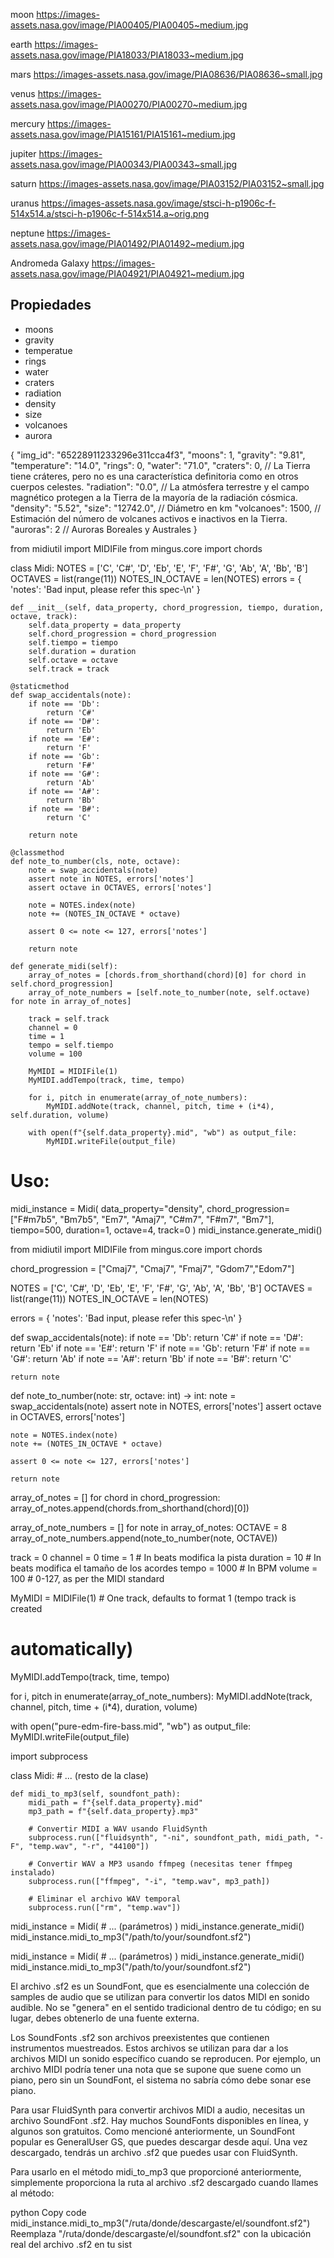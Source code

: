 moon
https://images-assets.nasa.gov/image/PIA00405/PIA00405~medium.jpg

earth
https://images-assets.nasa.gov/image/PIA18033/PIA18033~medium.jpg

mars
https://images-assets.nasa.gov/image/PIA08636/PIA08636~small.jpg


venus
https://images-assets.nasa.gov/image/PIA00270/PIA00270~medium.jpg


mercury
https://images-assets.nasa.gov/image/PIA15161/PIA15161~medium.jpg

jupiter
https://images-assets.nasa.gov/image/PIA00343/PIA00343~small.jpg

saturn
https://images-assets.nasa.gov/image/PIA03152/PIA03152~small.jpg

uranus
https://images-assets.nasa.gov/image/stsci-h-p1906c-f-514x514.a/stsci-h-p1906c-f-514x514.a~orig.png

neptune
https://images-assets.nasa.gov/image/PIA01492/PIA01492~medium.jpg

Andromeda Galaxy
https://images-assets.nasa.gov/image/PIA04921/PIA04921~medium.jpg



## Propiedades
- moons
- gravity
- temperatue
- rings
- water
- craters
- radiation
- density
- size
- volcanoes
- aurora


{
    "img_id": "65228911233296e311cca4f3",
    "moons": 1,
    "gravity": "9.81",
    "temperature": "14.0",
    "rings": 0,
    "water": "71.0",
    "craters": 0,  // La Tierra tiene cráteres, pero no es una característica definitoria como en otros cuerpos celestes.
    "radiation": "0.0",  // La atmósfera terrestre y el campo magnético protegen a la Tierra de la mayoría de la radiación cósmica.
    "density": "5.52",
    "size": "12742.0",  // Diámetro en km
    "volcanoes": 1500,  // Estimación del número de volcanes activos e inactivos en la Tierra.
    "auroras": 2  // Auroras Boreales y Australes
}

from midiutil import MIDIFile
from mingus.core import chords

class Midi:
    NOTES = ['C', 'C#', 'D', 'Eb', 'E', 'F', 'F#', 'G', 'Ab', 'A', 'Bb', 'B']
    OCTAVES = list(range(11))
    NOTES_IN_OCTAVE = len(NOTES)
    errors = {
        'notes': 'Bad input, please refer this spec-\n'
    }

    def __init__(self, data_property, chord_progression, tiempo, duration, octave, track):
        self.data_property = data_property
        self.chord_progression = chord_progression
        self.tiempo = tiempo
        self.duration = duration
        self.octave = octave
        self.track = track

    @staticmethod
    def swap_accidentals(note):
        if note == 'Db':
            return 'C#'
        if note == 'D#':
            return 'Eb'
        if note == 'E#':
            return 'F'
        if note == 'Gb':
            return 'F#'
        if note == 'G#':
            return 'Ab'
        if note == 'A#':
            return 'Bb'
        if note == 'B#':
            return 'C'

        return note

    @classmethod
    def note_to_number(cls, note, octave):
        note = swap_accidentals(note)
        assert note in NOTES, errors['notes']
        assert octave in OCTAVES, errors['notes']

        note = NOTES.index(note)
        note += (NOTES_IN_OCTAVE * octave)

        assert 0 <= note <= 127, errors['notes']

        return note

    def generate_midi(self):
        array_of_notes = [chords.from_shorthand(chord)[0] for chord in self.chord_progression]
        array_of_note_numbers = [self.note_to_number(note, self.octave) for note in array_of_notes]

        track = self.track
        channel = 0
        time = 1
        tempo = self.tiempo
        volume = 100

        MyMIDI = MIDIFile(1)
        MyMIDI.addTempo(track, time, tempo)

        for i, pitch in enumerate(array_of_note_numbers):
            MyMIDI.addNote(track, channel, pitch, time + (i*4), self.duration, volume)

        with open(f"{self.data_property}.mid", "wb") as output_file:
            MyMIDI.writeFile(output_file)

# Uso:
midi_instance = Midi(
    data_property="density",
    chord_progression=["F#m7b5", "Bm7b5", "Em7", "Amaj7", "C#m7", "F#m7", "Bm7"],
    tiempo=500,
    duration=1,
    octave=4,
    track=0
)
midi_instance.generate_midi()


from midiutil import MIDIFile
from mingus.core import chords

chord_progression = ["Cmaj7", "Cmaj7", "Fmaj7", "Gdom7","Edom7"]

NOTES = ['C', 'C#', 'D', 'Eb', 'E', 'F', 'F#', 'G', 'Ab', 'A', 'Bb', 'B']
OCTAVES = list(range(11))
NOTES_IN_OCTAVE = len(NOTES)

errors = {
    'notes': 'Bad input, please refer this spec-\n'
}


def swap_accidentals(note):
    if note == 'Db':
        return 'C#'
    if note == 'D#':
        return 'Eb'
    if note == 'E#':
        return 'F'
    if note == 'Gb':
        return 'F#'
    if note == 'G#':
        return 'Ab'
    if note == 'A#':
        return 'Bb'
    if note == 'B#':
        return 'C'

    return note


def note_to_number(note: str, octave: int) -> int:
    note = swap_accidentals(note)
    assert note in NOTES, errors['notes']
    assert octave in OCTAVES, errors['notes']

    note = NOTES.index(note)
    note += (NOTES_IN_OCTAVE * octave)

    assert 0 <= note <= 127, errors['notes']

    return note


array_of_notes = []
for chord in chord_progression:
    array_of_notes.append(chords.from_shorthand(chord)[0])

array_of_note_numbers = []
for note in array_of_notes:
    OCTAVE = 8
    array_of_note_numbers.append(note_to_number(note, OCTAVE))

track = 0
channel = 0
time = 1  # In beats modifica la pista
duration = 10   # In beats modifica el tamaño de los acordes
tempo = 1000  # In BPM
volume = 100  # 0-127, as per the MIDI standard

MyMIDI = MIDIFile(1)  # One track, defaults to format 1 (tempo track is created
# automatically)
MyMIDI.addTempo(track, time, tempo)

for i, pitch in enumerate(array_of_note_numbers):
    MyMIDI.addNote(track, channel, pitch, time + (i*4), duration, volume)

with open("pure-edm-fire-bass.mid", "wb") as output_file:
    MyMIDI.writeFile(output_file)


import subprocess

class Midi:
    # ... (resto de la clase)

    def midi_to_mp3(self, soundfont_path):
        midi_path = f"{self.data_property}.mid"
        mp3_path = f"{self.data_property}.mp3"
        
        # Convertir MIDI a WAV usando FluidSynth
        subprocess.run(["fluidsynth", "-ni", soundfont_path, midi_path, "-F", "temp.wav", "-r", "44100"])
        
        # Convertir WAV a MP3 usando ffmpeg (necesitas tener ffmpeg instalado)
        subprocess.run(["ffmpeg", "-i", "temp.wav", mp3_path])
        
        # Eliminar el archivo WAV temporal
        subprocess.run(["rm", "temp.wav"])


midi_instance = Midi(
    # ... (parámetros)
)
midi_instance.generate_midi()
midi_instance.midi_to_mp3("/path/to/your/soundfont.sf2")


midi_instance = Midi(
    # ... (parámetros)
)
midi_instance.generate_midi()
midi_instance.midi_to_mp3("/path/to/your/soundfont.sf2")

El archivo .sf2 es un SoundFont, que es esencialmente una colección de samples de audio que se utilizan para convertir los datos MIDI en sonido audible. No se "genera" en el sentido tradicional dentro de tu código; en su lugar, debes obtenerlo de una fuente externa.

Los SoundFonts .sf2 son archivos preexistentes que contienen instrumentos muestreados. Estos archivos se utilizan para dar a los archivos MIDI un sonido específico cuando se reproducen. Por ejemplo, un archivo MIDI podría tener una nota que se supone que suene como un piano, pero sin un SoundFont, el sistema no sabría cómo debe sonar ese piano.

Para usar FluidSynth para convertir archivos MIDI a audio, necesitas un archivo SoundFont .sf2. Hay muchos SoundFonts disponibles en línea, y algunos son gratuitos. Como mencioné anteriormente, un SoundFont popular es GeneralUser GS, que puedes descargar desde aquí. Una vez descargado, tendrás un archivo .sf2 que puedes usar con FluidSynth.

Para usarlo en el método midi_to_mp3 que proporcioné anteriormente, simplemente proporciona la ruta al archivo .sf2 descargado cuando llames al método:

python
Copy code
midi_instance.midi_to_mp3("/ruta/donde/descargaste/el/soundfont.sf2")
Reemplaza "/ruta/donde/descargaste/el/soundfont.sf2" con la ubicación real del archivo .sf2 en tu sist